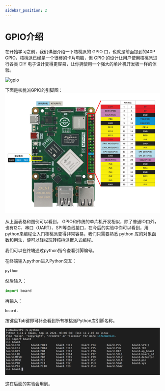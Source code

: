 ```yaml
---
sidebar_position: 2
---
```


# GPIO介绍

在开始学习之前，我们详细介绍一下核桃派的 GPIO 口，也就是前面提到的40P GPIO，核桃派已经是一个很棒的卡片电脑，但 GPIO 的设计让用户使用核桃派进行各类 DIY 电子设计变得更容易，让你拥使用一个强大的单片机开发板一样的体验。

![gpio](./img/gpio_intro/gpio.png)

下面是核桃派GPIO的引脚图：
![pinout](./img/gpio_intro/pinout.png)

从上面表格和图例可以看到， GPIO和传统的单片机开发相似，除了普通IO口外，也有I2C、串口（UART）、SPI等总线接口，在今后的实验中你可以看到，用python来编程让入门核桃派变得非常容易，我们只需要熟悉 python 库的对象函数和用法，便可以轻松玩转核桃派嵌入式编程。

我们可以在终端通过python指令查看引脚编号。

在终端输入python进入Python交互：
```bash
python
```

然后输入：
```python
import board
```
再输入：
```python
board.
```
按键盘Tab键即可补全看到所有核桃派Python库引脚名称。

![blinka_gpio](./img/gpio_intro/blinka_gpio.png)

这在后面的实验会用到。